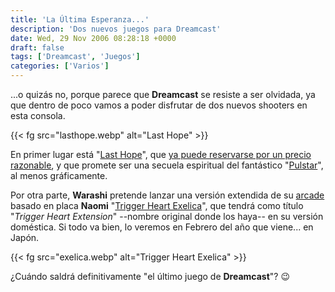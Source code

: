 ```yaml
---
title: 'La Última Esperanza...'
description: 'Dos nuevos juegos para Dreamcast'
date: Wed, 29 Nov 2006 08:28:18 +0000
draft: false
tags: ['Dreamcast', 'Juegos']
categories: ['Varios']
---
```


...o quizás no, porque parece que **Dreamcast** se resiste a ser olvidada, ya que dentro de poco vamos a poder disfrutar de dos nuevos shooters en esta consola.

{{< fg src="lasthope.webp" alt="Last Hope" >}}

En primer lugar está "[Last Hope](http://www.lasthope.ngdevteam.com/)", que [ya puede reservarse por un precio razonable](http://www.play-asia.com/SOap-23-83-rmr-71-x-49-en-84-j-70-1lza.html), y que promete ser una secuela espiritual del fantástico "[Pulstar](http://en.wikipedia.org/wiki/Pulstar_%28video_game%29)", al menos gráficamente.

Por otra parte, **Warashi** pretende lanzar una versión extendida de su [arcade](http://www.system16.com/hardware.php?id=723&page=4#18522) basado en placa **Naomi** "[Trigger Heart Exelica](http://www.warashi.co.jp/exelica/)", que tendrá como título "_Trigger Heart Extension_" --nombre original donde los haya-- en su versión doméstica. Si todo va bien, lo veremos en Febrero del año que viene... en Japón.

{{< fg src="exelica.webp" alt="Trigger Heart Exelica" >}}

¿Cuándo saldrá definitivamente "el último juego de **Dreamcast**"? :wink: